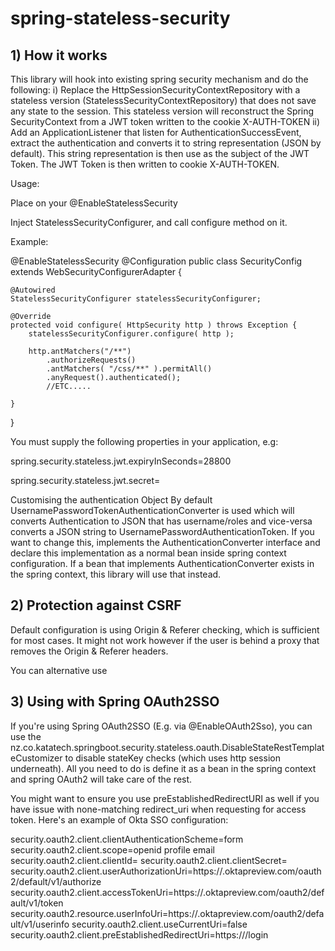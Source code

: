 # spring-stateless-security
##  1) How it works

This library will hook into existing spring security mechanism and do the following:
   i) Replace the HttpSessionSecurityContextRepository with a stateless version (StatelessSecurityContextRepository) that does not save any state to the session.
      This stateless version will reconstruct the Spring SecurityContext from a JWT token written to the cookie X-AUTH-TOKEN
   ii) Add an ApplicationListener that listen for AuthenticationSuccessEvent, extract the authentication and converts it to string representation (JSON by default).
      This string representation is then use as the subject of the JWT Token.  The JWT Token is then written to cookie X-AUTH-TOKEN.




Usage:

Place on your
@EnableStatelessSecurity

Inject StatelessSecurityConfigurer, and call configure method on it.


Example:

@EnableStatelessSecurity
@Configuration
public class SecurityConfig extends WebSecurityConfigurerAdapter {

    @Autowired
    StatelessSecurityConfigurer statelessSecurityConfigurer;

    @Override
    protected void configure( HttpSecurity http ) throws Exception {
        statelessSecurityConfigurer.configure( http );

        http.antMatchers("/**")
            .authorizeRequests()
            .antMatchers( "/css/**" ).permitAll()
            .anyRequest().authenticated();
            //ETC.....

    }

}

You must supply the following properties in your application, e.g:

spring.security.stateless.jwt.expiryInSeconds=28800

spring.security.stateless.jwt.secret=<Your secret key>


Customising the authentication Object
By default UsernamePasswordTokenAuthenticationConverter is used which will converts Authentication to JSON that has username/roles and vice-versa converts a JSON string to UsernamePasswordAuthenticationToken.
If you want to change this, implements the AuthenticationConverter interface and declare this implementation as a normal bean inside spring context configuration.
If a bean that implements AuthenticationConverter exists in the spring context, this library will use that instead.



## 2) Protection against CSRF
Default configuration is using Origin & Referer checking, which is sufficient for most cases. It might not work however if the user is behind a proxy that
removes the Origin & Referer headers.

You can alternative use



## 3) Using with Spring OAuth2SSO
If you're using Spring OAuth2SSO (E.g. via @EnableOAuth2Sso), you can use the nz.co.katatech.springboot.security.stateless.oauth.DisableStateRestTemplateCustomizer
to disable stateKey checks (which uses http session underneath). All you need to do is define it as a bean in the spring context and spring OAuth2 will take care of the rest.

You might want to ensure you use preEstablishedRedirectURI as well if you have issue with none-matching redirect_uri when requesting for access token.
Here's an example of Okta SSO configuration:

security.oauth2.client.clientAuthenticationScheme=form
security.oauth2.client.scope=openid profile email
security.oauth2.client.clientId=
security.oauth2.client.clientSecret=
security.oauth2.client.userAuthorizationUri=https://<your-company>.oktapreview.com/oauth2/default/v1/authorize
security.oauth2.client.accessTokenUri=https://<your-company>.oktapreview.com/oauth2/default/v1/token
security.oauth2.resource.userInfoUri=https://<your-company>.oktapreview.com/oauth2/default/v1/userinfo
security.oauth2.client.useCurrentUri=false
security.oauth2.client.preEstablishedRedirectUri=https://<your-application-domain>/login

